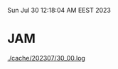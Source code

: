 Sun Jul 30 12:18:04 AM EEST 2023
# JAM
<a href='./cache/202307/30_00.log'>./cache/202307/30_00.log</a>
